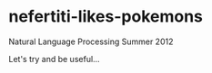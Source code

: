 nefertiti-likes-pokemons
========================

Natural Language Processing
Summer 2012

Let's try and be useful...
